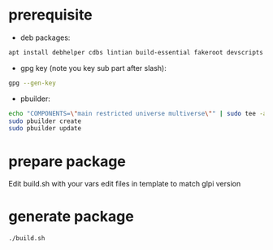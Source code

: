 # prerequisite

* deb packages:
```sh
apt install debhelper cdbs lintian build-essential fakeroot devscripts pbuilder dh-make debootstrap
```

* gpg key (note you key sub part after slash):
```sh
gpg --gen-key
```

* pbuilder:
```sh
echo "COMPONENTS=\"main restricted universe multiverse\"" | sudo tee -a /etc/pbuilderrc
sudo pbuilder create
sudo pbuilder update
```


# prepare package

Edit build.sh with your vars
edit files in template to match glpi version

# generate package

```sh
./build.sh
```